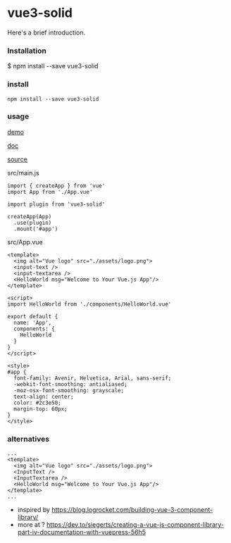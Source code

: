 # vue3-solid

Here's a brief introduction.

### Installation

$ npm install --save vue3-solid


### install
`npm install --save vue3-solid`

### usage


[demo](https://github.com/scenaristeur/vue3-solid-demo)

[doc](https://github.com/scenaristeur/vue3-solid-doc)

[source](https://github.com/scenaristeur/vue3-solid)

src/main.js
```
import { createApp } from 'vue'
import App from './App.vue'

import plugin from 'vue3-solid'

createApp(App)
  .use(plugin)
  .mount('#app')
```

src/App.vue

```
<template>
  <img alt="Vue logo" src="./assets/logo.png">
  <input-text />
  <input-textarea />
  <HelloWorld msg="Welcome to Your Vue.js App"/>
</template>

<script>
import HelloWorld from './components/HelloWorld.vue'

export default {
  name: 'App',
  components: {
    HelloWorld
  }
}
</script>

<style>
#app {
  font-family: Avenir, Helvetica, Arial, sans-serif;
  -webkit-font-smoothing: antialiased;
  -moz-osx-font-smoothing: grayscale;
  text-align: center;
  color: #2c3e50;
  margin-top: 60px;
}
</style>

```


### alternatives
```
...
<template>
  <img alt="Vue logo" src="./assets/logo.png">
  <InputText />
  <InputTextarea />
  <HelloWorld msg="Welcome to Your Vue.js App"/>
</template>
...

```




- inspired by https://blog.logrocket.com/building-vue-3-component-library/
- more at ? https://dev.to/siegerts/creating-a-vue-js-component-library-part-iv-documentation-with-vuepress-56h5
